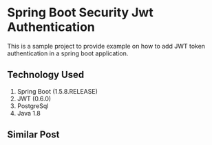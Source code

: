 # Spring Boot Security Jwt Authentication

This is a sample project to provide example on how to add JWT token authentication in a spring boot application.
 
## Technology Used

 1. Spring Boot (1.5.8.RELEASE)
 2.  JWT (0.6.0)
 3.  PostgreSql
 4. Java 1.8
## Similar Post
